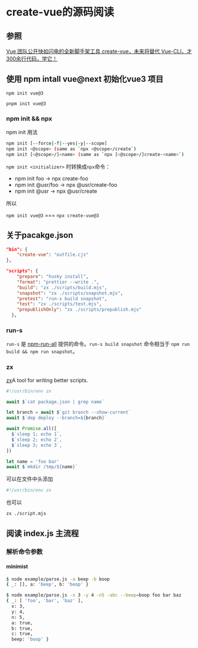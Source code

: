 # create-vue的源码阅读

## 参照
[Vue 团队公开快如闪电的全新脚手架工具 create-vue，未来将替代 Vue-CLI，才300余行代码，学它！](https://juejin.cn/post/7018344866811740173)


## 使用 npm intall vue@next 初始化vue3 项目

``` shell
npm init vue@3
```

```shell
pnpm init vue@3
```

### npm init && npx
npm init 用法

``` sh
npm init [--force|-f|--yes|-y|--scope]
npm init <@scope> (same as `npx <@scope>/create`)
npm init [<@scope>/]<name> (same as `npx [<@scope>/]create-<name>`)

```
`npm init <initializer>` 时转换成`npx`命令：

-   npm init foo -> npx create-foo
-   npm init @usr/foo -> npx @usr/create-foo
-   npm init @usr -> npx @usr/create

所以

`npm init vue@3` === `npx create-vue@3`

## 关于pacakge.json

``` json
"bin": {
    "create-vue": "outfile.cjs"
},

"scripts": {
    "prepare": "husky install",
    "format": "prettier --write .",
    "build": "zx ./scripts/build.mjs",
    "snapshot": "zx ./scripts/snapshot.mjs",
    "pretest": "run-s build snapshot",
    "test": "zx ./scripts/test.mjs",
    "prepublishOnly": "zx ./scripts/prepublish.mjs"
  },
```

### run-s
`run-s` 是 [npm-run-all](https://link.juejin.cn/?target=https%3A%2F%2Fgithub.com%2Fmysticatea%2Fnpm-run-all%2Fblob%2FHEAD%2Fdocs%2Frun-s.md "https://github.com/mysticatea/npm-run-all/blob/HEAD/docs/run-s.md") 提供的命令。`run-s build snapshot` 命令相当于 `npm run build && npm run snapshot`。

### zx
[zx](https://www.npmjs.com/package/zx)A tool for writing better scripts.

```js
#!/usr/bin/env zx

await $`cat package.json | grep name`

let branch = await $`git branch --show-current`
await $`dep deploy --branch=${branch}`

await Promise.all([
  $`sleep 1; echo 1`,
  $`sleep 2; echo 2`,
  $`sleep 3; echo 3`,
])

let name = 'foo bar'
await $`mkdir /tmp/${name}`
```

可以在文件中头添加
``` sh
#!/usr/bin/env zx
```
也可以
``` sh
zx ./script.mjs
```

## 阅读 index.js 主流程

### 解析命令参数

#### minimist

``` sh
$ node example/parse.js -a beep -b boop
{ _: [], a: 'beep', b: 'boop' }

$ node example/parse.js -x 3 -y 4 -n5 -abc --beep=boop foo bar baz
{ _: [ 'foo', 'bar', 'baz' ],
  x: 3,
  y: 4,
  n: 5,
  a: true,
  b: true,
  c: true,
  beep: 'boop' }

```

